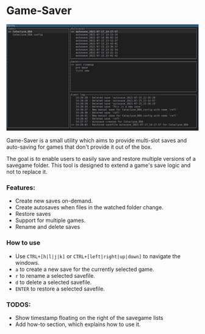 # Game-Saver

![Alt Text](https://github.com/Nukesor/images/blob/master/game_saver.png)

Game-Saver is a small utility which aims to provide multi-slot saves and auto-saving for games that don't provide it out of the box.

The goal is to enable users to easily save and restore multiple versions of a savegame folder.
This tool is designed to extend a game's save logic and not to replace it.

### Features:

- Create new saves on-demand.
- Create autosaves when files in the watched folder change.
- Restore saves
- Support for multiple games.
- Rename and delete saves


### How to use

- Use `CTRL+[h|l|j|k]` or `CTRL+[left|right|up|down]` to navigate the windows.
- `a` to create a new save for the currently selected game.
- `r` to rename a selected savefile.
- `d` to delete a selected savefile.
- `ENTER` to restore a selected savefile.


### TODOS:

- Show timestamp floating on the right of the savegame lists
- Add how-to section, which explains how to use it.
